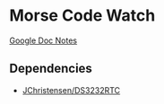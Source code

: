 # Morse Code Watch

[Google Doc Notes](https://docs.google.com/document/d/19emSS7PLROB8-E7uNJGMzSCD_NhitTL9K84vjGpF9SU/edit)

## Dependencies

- [JChristensen/DS3232RTC](https://github.com/JChristensen/DS3232RTC)

